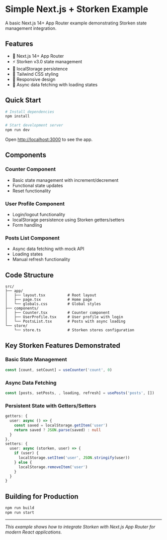 # Simple Next.js + Storken Example

A basic Next.js 14+ App Router example demonstrating Storken state management integration.

## Features

- 🚀 Next.js 14+ App Router
- ⚡ Storken v3.0 state management
- 💾 localStorage persistence
- 🎨 Tailwind CSS styling
- 📱 Responsive design
- 🔄 Async data fetching with loading states

## Quick Start

```bash
# Install dependencies
npm install

# Start development server
npm run dev
```

Open [http://localhost:3000](http://localhost:3000) to see the app.

## Components

### Counter Component
- Basic state management with increment/decrement
- Functional state updates
- Reset functionality

### User Profile Component
- Login/logout functionality
- localStorage persistence using Storken getters/setters
- Form handling

### Posts List Component
- Async data fetching with mock API
- Loading states
- Manual refresh functionality

## Code Structure

```
src/
├── app/
│   ├── layout.tsx          # Root layout
│   ├── page.tsx            # Home page
│   └── globals.css         # Global styles
├── components/
│   ├── Counter.tsx         # Counter component
│   ├── UserProfile.tsx     # User profile with login
│   └── PostsList.tsx       # Posts with async loading
└── store/
    └── store.ts            # Storken stores configuration
```

## Key Storken Features Demonstrated

### Basic State Management
```typescript
const [count, setCount] = useCounter('count', 0)
```

### Async Data Fetching
```typescript
const [posts, setPosts, , loading, refresh] = usePosts('posts', [])
```

### Persistent State with Getters/Setters
```typescript
getters: {
  user: async () => {
    const saved = localStorage.getItem('user')
    return saved ? JSON.parse(saved) : null
  }
},
setters: {
  user: async (storken, user) => {
    if (user) {
      localStorage.setItem('user', JSON.stringify(user))
    } else {
      localStorage.removeItem('user')
    }
  }
}
```

## Building for Production

```bash
npm run build
npm run start
```

---

*This example shows how to integrate Storken with Next.js App Router for modern React applications.*